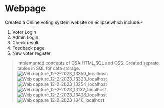 # Webpage
Created a Online voting system website on eclipse which include:-
1. Voter Login
2. Admin Login
3. Check result
4. Feedback page
5. New voter register
> Implemented concepts of DSA,HTML,SQL and CSS. Created seprate tables in SQL for data storage.
![Web capture_12-2-2023_13350_localhost](https://user-images.githubusercontent.com/118073045/218298821-a1bf0ef5-c236-422c-9517-7710df00b7ba.jpeg)
![Web capture_12-2-2023_13333_localhost](https://user-images.githubusercontent.com/118073045/218298823-175915c5-d8c3-4925-938a-1e2ce5c237df.jpeg)
![Web capture_12-2-2023_13254_localhost](https://user-images.githubusercontent.com/118073045/218298824-91c47b7c-bc07-497b-84c4-8239799b090c.jpeg)
![Web capture_12-2-2023_13132_localhost](https://user-images.githubusercontent.com/118073045/218298825-ee9c2d1a-0e6b-4416-82de-d5cb8120807a.jpeg)
![Web capture_12-2-2023_13426_localhost](https://user-images.githubusercontent.com/118073045/218298826-f24580ea-58b2-41fc-9f77-82f632594f07.jpeg)
![Web capture_12-2-2023_1346_localhost](https://user-images.githubusercontent.com/118073045/218298828-aa978941-0a0a-40d5-b482-487221875a2a.jpeg)
